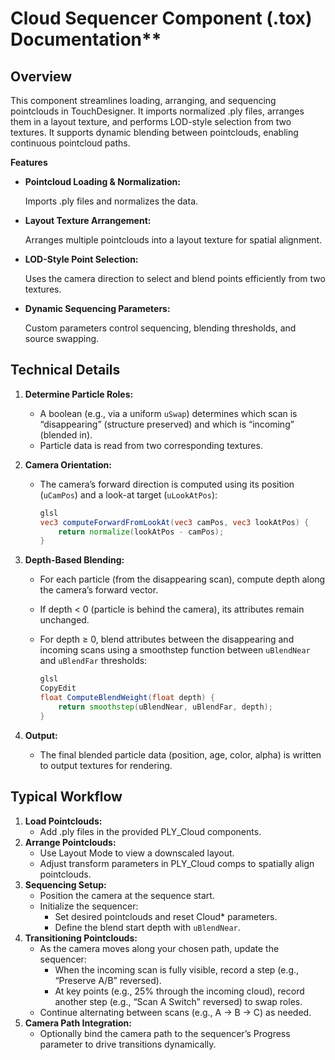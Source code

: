 # Cloud Sequencer Component (.tox) Documentation**

## Overview

This component streamlines loading, arranging, and sequencing pointclouds in TouchDesigner. It imports normalized .ply files, arranges them in a layout texture, and performs LOD-style selection from two textures. It supports dynamic blending between pointclouds, enabling continuous pointcloud paths.

**Features**

- **Pointcloud Loading & Normalization:**
    
    Imports .ply files and normalizes the data.
    
- **Layout Texture Arrangement:**
    
    Arranges multiple pointclouds into a layout texture for spatial alignment.
    
- **LOD-Style Point Selection:**
    
    Uses the camera direction to select and blend points efficiently from two textures.

- **Dynamic Sequencing Parameters:**
    
    Custom parameters control sequencing, blending thresholds, and source swapping.
    

## Technical Details

1. **Determine Particle Roles:**
    - A boolean (e.g., via a uniform `uSwap`) determines which scan is “disappearing” (structure preserved) and which is “incoming” (blended in).
    - Particle data is read from two corresponding textures.
2. **Camera Orientation:**
    - The camera’s forward direction is computed using its position (`uCamPos`) and a look-at target (`uLookAtPos`):
        
        ```glsl
        glsl
        vec3 computeForwardFromLookAt(vec3 camPos, vec3 lookAtPos) {
            return normalize(lookAtPos - camPos);
        }
        
        ```
        
3. **Depth-Based Blending:**
    - For each particle (from the disappearing scan), compute depth along the camera’s forward vector.
    - If depth < 0 (particle is behind the camera), its attributes remain unchanged.
    - For depth ≥ 0, blend attributes between the disappearing and incoming scans using a smoothstep function between `uBlendNear` and `uBlendFar` thresholds:
        
        ```glsl
        glsl
        CopyEdit
        float ComputeBlendWeight(float depth) {
            return smoothstep(uBlendNear, uBlendFar, depth);
        }
        
        ```
        
4. **Output:**
    - The final blended particle data (position, age, color, alpha) is written to output textures for rendering.

## Typical Workflow

1. **Load Pointclouds:**
    - Add .ply files in the provided PLY_Cloud components.
2. **Arrange Pointclouds:**
    - Use Layout Mode to view a downscaled layout.
    - Adjust transform parameters in PLY_Cloud comps to spatially align pointclouds.
3. **Sequencing Setup:**
    - Position the camera at the sequence start.
    - Initialize the sequencer:
        - Set desired pointclouds and reset Cloud* parameters.
        - Define the blend start depth with `uBlendNear`.
4. **Transitioning Pointclouds:**
    - As the camera moves along your chosen path, update the sequencer:
        - When the incoming scan is fully visible, record a step (e.g., “Preserve A/B” reversed).
        - At key points (e.g., 25% through the incoming cloud), record another step (e.g., “Scan A Switch” reversed) to swap roles.
    - Continue alternating between scans (e.g., A → B → C) as needed.
5. **Camera Path Integration:**
    - Optionally bind the camera path to the sequencer’s Progress parameter to drive transitions dynamically.
